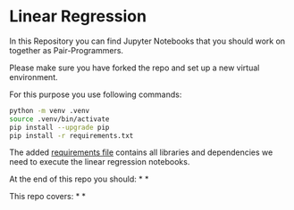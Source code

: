 # Linear Regression

In this Repository you can find Jupyter Notebooks that you should work on together as Pair-Programmers.

Please make sure you have forked the repo and set up a new virtual environment.

For this purpose you use following commands:

```bash
python -m venv .venv
source .venv/bin/activate
pip install --upgrade pip
pip install -r requirements.txt
```

The added [requirements file](requirements.txt) contains all libraries and dependencies we need to execute the linear regression notebooks.


At the end of this repo you should:
*
*

This repo covers:
*
*
